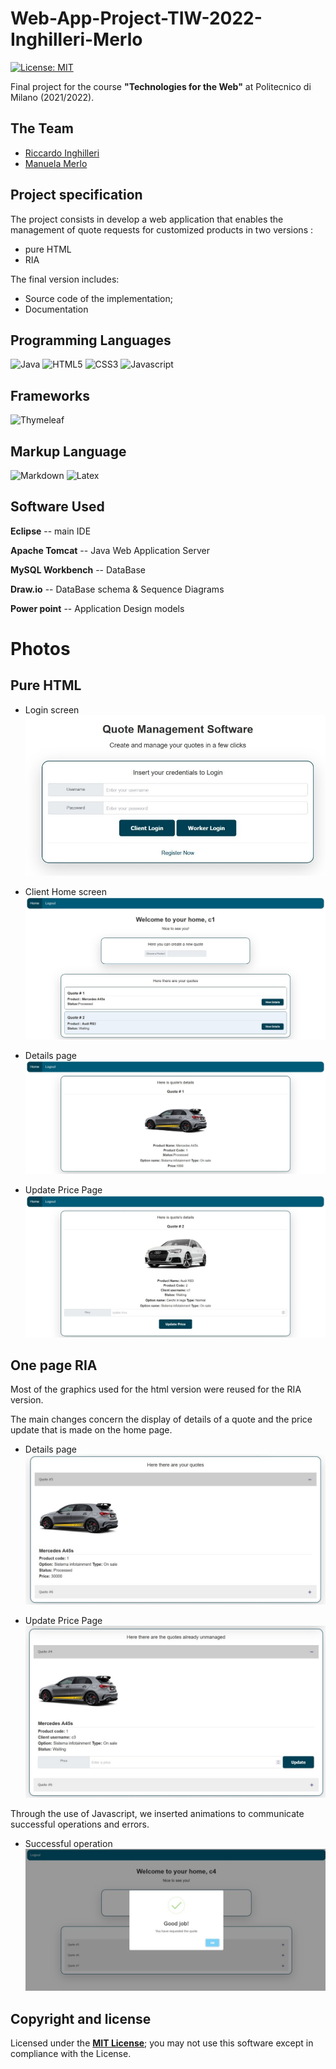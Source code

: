 # Web-App-Project-TIW-2022-Inghilleri-Merlo
[![License: MIT][license-image]][license]

Final project for the course **"Technologies for the Web"** at Politecnico di Milano (2021/2022). 

## The Team
* [Riccardo Inghilleri](https://github.com/riccardoinghilleri)
* [Manuela Merlo](https://github.com/ManuMerlo)

## Project specification
The project consists in develop a web application that enables the management of quote requests for customized products in two versions :
* pure HTML 
* RIA

The final version includes:
* Source code of the implementation;
* Documentation

## Programming Languages 

![Java](https://img.shields.io/badge/java-%23ED8B00.svg?&style=for-the-badge&logo=java&logoColor=white)
![HTML5](https://img.shields.io/badge/html5%20-%23E34F26.svg?&style=for-the-badge&logo=html5&logoColor=white)
![CSS3](https://img.shields.io/badge/css3%20-%231572B6.svg?&style=for-the-badge&logo=css3&logoColor=white)
![Javascript](https://img.shields.io/badge/javascript%20-%23323330.svg?&style=for-the-badge&logo=javascript&logoColor=%23F7DF1)

## Frameworks
![Thymeleaf](https://img.shields.io/badge/Thymeleaf-%23005C0F.svg?style=for-the-badge&logo=Thymeleaf&logoColor=white)

## Markup Language
![Markdown](https://img.shields.io/badge/markdown-%23000000.svg?&style=for-the-badge&logo=markdown&logoColor=white)
![Latex](https://img.shields.io/badge/latex%20-%23008080.svg?&style=for-the-badge&logo=latex&logoColor=white)

## Software Used

**Eclipse** -- main IDE

**Apache Tomcat** -- Java Web Application Server

**MySQL Workbench** -- DataBase

**Draw.io** -- DataBase schema & Sequence Diagrams

**Power point** -- Application Design models

# Photos
## Pure HTML
- Login screen
![](screen_Tiw//login_html.jpeg) 

- Client Home screen 
![](screen_Tiw//home_client_HTML.jpeg) 

- Details page 
![](screen_Tiw//quote_details_HTML.jpeg)  

- Update Price Page
![](screen_Tiw//update_price_HTML.jpeg)  

## One page RIA
Most of the graphics used for the html version were reused for the RIA version.

The main changes concern the display of details of a quote and the price update that is made on the home page.
 
- Details page 
![](screen_Tiw//quote_details_RIA.jpeg)  

- Update Price Page
![](screen_Tiw//update_price_RIA.jpeg)  

Through the use of Javascript, we inserted animations to communicate successful operations and errors.

- Successful operation
![](screen_Tiw//successful_create_quote.jpeg)  


## Copyright and license

Licensed under the **[MIT License](https://github.com/riccardoinghilleri/ing-sw-2022-inghilleri-maftei-merlo/blob/main/LICENSE)**;
you may not use this software except in compliance with the License.

[license]: https://github.com/riccardoinghilleri/ing-sw-2022-inghilleri-maftei-merlo/blob/main/LICENSE
[license-image]: https://img.shields.io/badge/License-MIT-blue.svg
